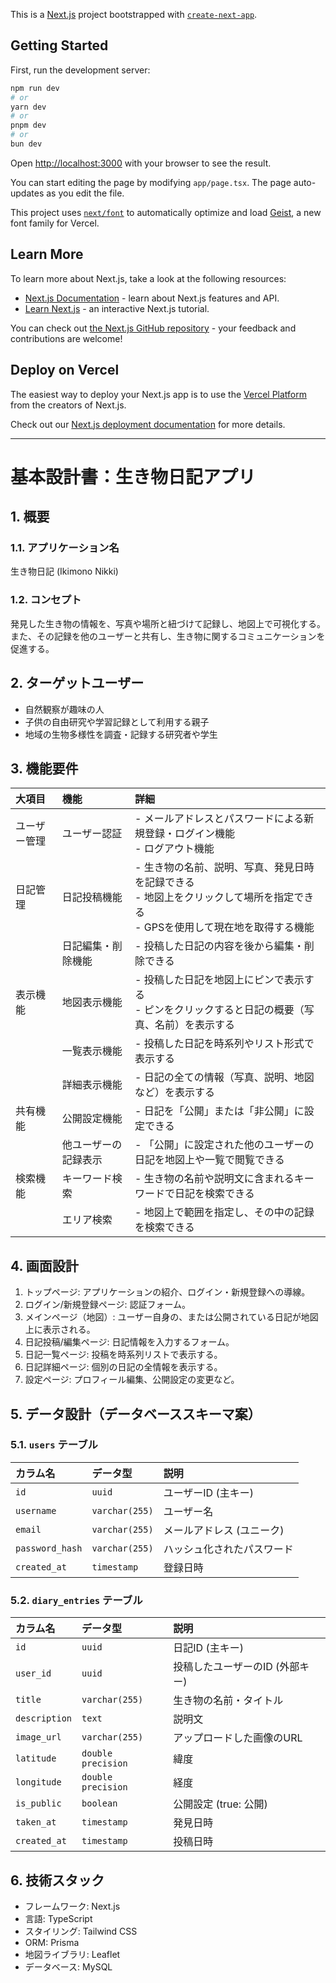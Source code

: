 This is a [Next.js](https://nextjs.org) project bootstrapped with [`create-next-app`](https://nextjs.org/docs/app/api-reference/cli/create-next-app).

## Getting Started

First, run the development server:

```bash
npm run dev
# or
yarn dev
# or
pnpm dev
# or
bun dev
```

Open [http://localhost:3000](http://localhost:3000) with your browser to see the result.

You can start editing the page by modifying `app/page.tsx`. The page auto-updates as you edit the file.

This project uses [`next/font`](https://nextjs.org/docs/app/building-your-application/optimizing/fonts) to automatically optimize and load [Geist](https://vercel.com/font), a new font family for Vercel.

## Learn More

To learn more about Next.js, take a look at the following resources:

- [Next.js Documentation](https://nextjs.org/docs) - learn about Next.js features and API.
- [Learn Next.js](https://nextjs.org/learn) - an interactive Next.js tutorial.

You can check out [the Next.js GitHub repository](https://github.com/vercel/next.js) - your feedback and contributions are welcome!

## Deploy on Vercel

The easiest way to deploy your Next.js app is to use the [Vercel Platform](https://vercel.com/new?utm_medium=default-template&filter=next.js&utm_source=create-next-app&utm_campaign=create-next-app-readme) from the creators of Next.js.

Check out our [Next.js deployment documentation](https://nextjs.org/docs/app/building-your-application/deploying) for more details.

---

# 基本設計書：生き物日記アプリ

## 1. 概要

### 1.1. アプリケーション名
生き物日記 (Ikimono Nikki)

### 1.2. コンセプト
発見した生き物の情報を、写真や場所と紐づけて記録し、地図上で可視化する。また、その記録を他のユーザーと共有し、生き物に関するコミュニケーションを促進する。

## 2. ターゲットユーザー
-   自然観察が趣味の人
-   子供の自由研究や学習記録として利用する親子
-   地域の生物多様性を調査・記録する研究者や学生

## 3. 機能要件

| 大項目 | 機能 | 詳細 |
| :--- | :--- | :--- |
| ユーザー管理 | ユーザー認証 | - メールアドレスとパスワードによる新規登録・ログイン機能<br>- ログアウト機能 |
| 日記管理 | 日記投稿機能 | - 生き物の名前、説明、写真、発見日時を記録できる<br>- 地図上をクリックして場所を指定できる<br>- GPSを使用して現在地を取得する機能 |
| | 日記編集・削除機能 | - 投稿した日記の内容を後から編集・削除できる |
| 表示機能 | 地図表示機能 | - 投稿した日記を地図上にピンで表示する<br>- ピンをクリックすると日記の概要（写真、名前）を表示する |
| | 一覧表示機能 | - 投稿した日記を時系列やリスト形式で表示する |
| | 詳細表示機能 | - 日記の全ての情報（写真、説明、地図など）を表示する |
| 共有機能 | 公開設定機能 | - 日記を「公開」または「非公開」に設定できる |
| | 他ユーザーの記録表示 | - 「公開」に設定された他のユーザーの日記を地図上や一覧で閲覧できる |
| 検索機能 | キーワード検索 | - 生き物の名前や説明文に含まれるキーワードで日記を検索できる |
| | エリア検索 | - 地図上で範囲を指定し、その中の記録を検索できる |

## 4. 画面設計

1.  トップページ: アプリケーションの紹介、ログイン・新規登録への導線。
2.  ログイン/新規登録ページ: 認証フォーム。
3.  メインページ（地図）: ユーザー自身の、または公開されている日記が地図上に表示される。
4.  日記投稿/編集ページ: 日記情報を入力するフォーム。
5.  日記一覧ページ: 投稿を時系列リストで表示する。
6.  日記詳細ページ: 個別の日記の全情報を表示する。
7.  設定ページ: プロフィール編集、公開設定の変更など。

## 5. データ設計（データベーススキーマ案）

### 5.1. `users` テーブル
| カラム名 | データ型 | 説明 |
| :--- | :--- | :--- |
| `id` | `uuid` | ユーザーID (主キー) |
| `username` | `varchar(255)` | ユーザー名 |
| `email` | `varchar(255)` | メールアドレス (ユニーク) |
| `password_hash` | `varchar(255)` | ハッシュ化されたパスワード |
| `created_at` | `timestamp` | 登録日時 |

### 5.2. `diary_entries` テーブル
| カラム名 | データ型 | 説明 |
| :--- | :--- | :--- |
| `id` | `uuid` | 日記ID (主キー) |
| `user_id` | `uuid` | 投稿したユーザーのID (外部キー) |
| `title` | `varchar(255)` | 生き物の名前・タイトル |
| `description` | `text` | 説明文 |
| `image_url` | `varchar(255)` | アップロードした画像のURL |
| `latitude` | `double precision` | 緯度 |
| `longitude` | `double precision` | 経度 |
| `is_public` | `boolean` | 公開設定 (true: 公開) |
| `taken_at` | `timestamp` | 発見日時 |
| `created_at` | `timestamp` | 投稿日時 |

## 6. 技術スタック

-   フレームワーク: Next.js
-   言語: TypeScript
-   スタイリング: Tailwind CSS
-   ORM: Prisma
-   地図ライブラリ: Leaflet
-   データベース: MySQL